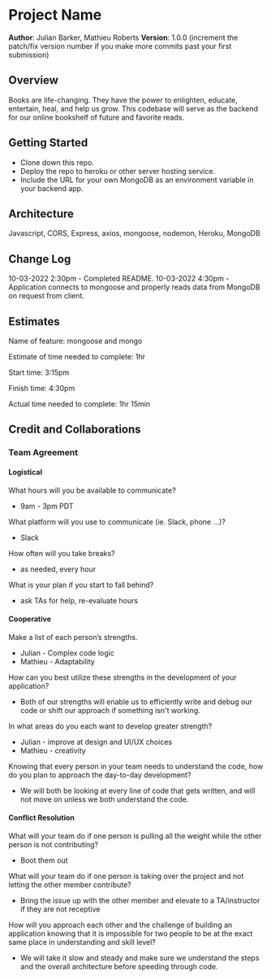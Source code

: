 # Project Name

**Author**: Julian Barker, Mathieu Roberts
**Version**: 1.0.0 (increment the patch/fix version number if you make more commits past your first submission)

## Overview

Books are life-changing. They have the power to enlighten, educate, entertain, heal, and help us grow. This codebase will serve as the backend for our online bookshelf of future and favorite reads.

## Getting Started

- Clone down this repo.
- Deploy the repo to heroku or other server hosting service.
- Include the URL for your own MongoDB as an environment variable in your backend app.

## Architecture

Javascript, CORS, Express, axios, mongoose, nodemon, Heroku, MongoDB

## Change Log

10-03-2022 2:30pm - Completed README.
10-03-2022 4:30pm - Application connects to mongoose and properly reads data from MongoDB on request from client.

## Estimates

Name of feature: mongoose and mongo

Estimate of time needed to complete: 1hr

Start time: 3:15pm

Finish time: 4:30pm

Actual time needed to complete: 1hr 15min

## Credit and Collaborations

### Team Agreement

#### Logistical

What hours will you be available to communicate?

- 9am - 3pm PDT

What platform will you use to communicate (ie. Slack, phone …)?

- Slack

How often will you take breaks?

- as needed, every hour

What is your plan if you start to fall behind?

- ask TAs for help, re-evaluate hours

#### Cooperative

Make a list of each person’s strengths.

- Julian - Complex code logic
- Mathieu - Adaptability

How can you best utilize these strengths in the development of your application?

- Both of our strengths will enable us to efficiently write and debug our code or shift our approach if something isn't working.

In what areas do you each want to develop greater strength?

- Julian - improve at design and UI/UX choices
- Mathieu - creativity

Knowing that every person in your team needs to understand the code, how do you plan to approach the day-to-day development?

- We will both be looking at every line of code that gets written, and will not move on unless we both understand the code.

#### Conflict Resolution

What will your team do if one person is pulling all the weight while the other person is not contributing?

- Boot them out

What will your team do if one person is taking over the project and not letting the other member contribute?

- Bring the issue up with the other member and elevate to a TA/instructor if they are not receptive

How will you approach each other and the challenge of building an application knowing that it is impossible for two people to be at the exact same place in understanding and skill level?

- We will take it slow and steady and make sure we understand the steps and the overall architecture before speeding through code.
